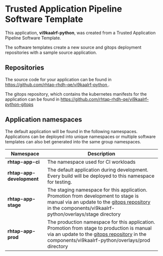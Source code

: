 # Trusted Application Pipeline Software Template

This application, **vi9kaalrf-python**, was created from a Trusted Application Pipeline Software Template.

The software templates create a new source and gitops deployment repositories with a sample source application. 

## Repositories

The source code for your application can be found in [https://github.com/rhtap-rhdh-qe/vi9kaalrf-python ](https://github.com/rhtap-rhdh-qe/vi9kaalrf-python ).
 
The gitops repository, which contains the kubernetes manifests for the application can be found in 
[https://github.com/rhtap-rhdh-qe/vi9kaalrf-python-gitops ](https://github.com/rhtap-rhdh-qe/vi9kaalrf-python-gitops ) 

## Application namespaces 

The default application will be found in the following namespaces. Applications can be deployed into unique namespaces or multiple software templates can also bet generated into the same group namespaces.  

|  Namespace   |  Description   |  
| -------- | -------- |
| **rhtap-app-ci** | The namespace used for CI workloads |
| **rhtap-app-development** | The default application during development. Every build will be deployed to this namespace for testing. |
| **rhtap-app-stage** | The staging namespace for this application. Promotion from development to stage is manual via an update to the [gitops repository](https://github.com/rhtap-rhdh-qe/vi9kaalrf-python-gitops ) in the components/vi9kaalrf-python/overlays/stage directory |
| **rhtap-app-prod** | The production namespace for this application. Promotion from stage to production is manual via an update to the [gitops repository](https://github.com/rhtap-rhdh-qe/vi9kaalrf-python-gitops ) in the components/vi9kaalrf-python/overlays/prod directory |